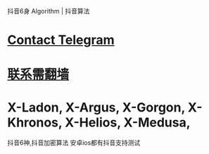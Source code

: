 抖音6身 Algorithm | 抖音算法

# [Contact Telegram](https://t.me/douyinsix2025)
# [联系需翻墙](https://t.me/douyinsix2025)


# X-Ladon, X-Argus, X-Gorgon, X-Khronos, X-Helios, X-Medusa,
抖音6神,抖音加密算法 安卓ios都有抖音支持测试
 
